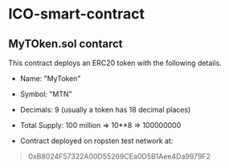 # ICO-smart-contract

## MyTOken.sol contarct
This contract deploys an ERC20 token with the following details.

* Name: "MyToken"

* Symbol: "MTN"

* Decimals: 9 (usually a token has 18 decimal places)

* Total Supply: 100 million => 10**8 => 100000000

* Contract deployed on ropsten test network at:

> 0xB8024F57322A00D55269CEa0D5B1Aee4Da9979F2 
